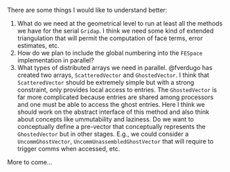 There are some things I would like to understand better:

1. What do we need at the geometrical level to run at least all the methods we have for the serial `Gridap`. I think we need some kind of extended triangulation that will permit the computation of face terms, error estimates, etc.
2. How do we plan to include the global numbering into the `FESpace` implementation in parallel?
3. What types of distributed arrays we need in parallel. @fverdugo has created two arrays, `ScatteredVector` and `GhostedVector`. I think that `ScatteredVector` should be extremely simple but with a strong constraint, only provides local access to entries. The `GhostedVector` is far more complicated because entries are shared among processors and one must be able to access the ghost entries. Here I think we should work on the abstract interface of this method and also think about concepts like ummutability and laziness. Do we want to conceptually define a pre-vector that conceptually represents the `GhostedVector` but in other stages. E.g., we could consider a `UncommGhostVector`, `UncommUnassembledGhostVector` that will require to trigger comms when accessed, etc.

More to come...
